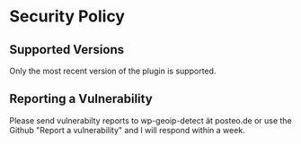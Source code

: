 # Security Policy

## Supported Versions

Only the most recent version of the plugin is supported.

## Reporting a Vulnerability

Please send vulnerabilty reports to wp-geoip-detect ät posteo.de or use the Github "Report a vulnerability" and I will respond within a week.
